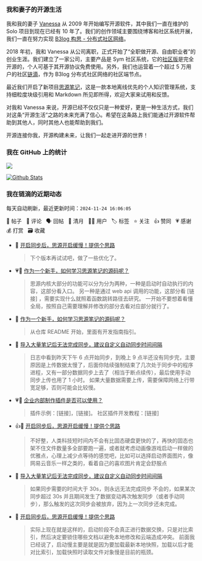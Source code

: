 ### 我和妻子的开源生活

我和我的妻子 [Vanessa](https://github.com/Vanessa219) 从 2009 年开始编写开源软件，其中我们一直在维护的 Solo 项目到现在已经有 10 年了。我们的创作领域主要围绕博客和社区系统开展，我们一直在努力实现 [B3log 构思 - 分布式社区网络](https://ld246.com/article/1546941897596)。

2018 年初，我和 Vanessa 从公司离职，正式开始了“全职做开源、自由职业者”的创业生涯。我们建立了一家公司，主要产品是 Sym 社区系统，它的[社区版](https://github.com/88250/symphony)是完全开源的，个人可基于其开源协议免费使用。另外，我们也运营着一个超过 5 万用户的社区[链滴](https://ld246.com)，作为 B3log 分布式社区网络的社区端节点。

最近我们开启了新项目[思源笔记](https://github.com/siyuan-note/siyuan)，这是一款本地离线优先的个人知识管理系统，支持细粒度块级引用和 Markdown 所见即所得，欢迎大家来试用和反馈。

对我和 Vanessa 来说，开源已经不仅仅只是一种爱好，更是一种生活方式，我们对这条“开源生活”之路的未来充满了信心。希望在这条路上我们能通过开源软件帮助到其他人，同时其他人也能帮助到我们。

开源连接你我，开源构建未来，让我们一起走进开源的世界！

### 我在 GitHub 上的统计

<a title="Hits" target="_blank" href="https://github.com/88250/88250"><img src="https://hits.b3log.org/88250/88250.svg"></a>

[![Github Stats](https://github-readme-stats.vercel.app/api?username=88250&theme=tokyonight&show_icons=true)](https://github.com/88250)

<!--events start -->

### 我在链滴的近期动态

每天自动刷新，最近更新时间：`2024-11-24 16:06:05`

📝 帖子 &nbsp; 💬 评论 &nbsp; 🗣 回帖 &nbsp; 🌙 清月 &nbsp; 👨‍💻 用户 &nbsp; 🏷️ 标签 &nbsp; ⭐️ 关注 &nbsp; 👍 赞同 &nbsp; 💗 感谢 &nbsp; 💰 打赏 &nbsp; 🗃 收藏

* 💬 [开启同步后，思源开启缓慢！提供个思路](https://ld246.com/article/1732367448234/comment/1732435414198#comments)

  > 下个版本再试试吧，做了一些优化了。
* 💗💬 [作为一个新手，如何学习思源笔记的源码呢？](https://ld246.com/article/1732412371581/comment/1732419669366#comments)

  > 思源内核大部分的功能可以分为分为两种，一种是启动时自动执行的内容，这部分看入口。 另一种是通过 web api 调用的功能，这部分看 [链接] ，需要实现什么就照着函数跳转路径去研究。 一开始不要想着看懂全局，按照自己需要理解并修改的部分去看对应部分就行了。
* 💬 [作为一个新手，如何学习思源笔记的源码呢？](https://ld246.com/article/1732412371581/comment/1732413856741#comments)

  > 从仓库 README 开始，里面有开发指南指引。
* 💬 [导入大量笔记后无法完成同步，建议自定义自动同步时间间隔](https://ld246.com/article/1732374303981/comment/1732412774319#comments)

  > 日志中看到昨天下午 6 点开始同步，到晚上 9 点半还没有同步完，主要原因是上传数据太慢了，后面你陆续强制结束了几次处于同步中的程序进程，又有一部分数据同步上去了（相当于断点续传），最后使用手动同步上传也用了 1 小时。 如果大量数据需要上传，需要保障网络上行带宽足够，否则可能会比较慢。
* 💗💬 [企业内部制作插件是否可以使用？](https://ld246.com/article/1732372895213/comment/1732376670232#comments)

  > 插件示例：[链接]，[链接]。 社区插件开发教程：[链接]
* 👍💬 [开启同步后，思源开启缓慢！提供个思路](https://ld246.com/article/1732367448234/comment/1732379692932#comments)

  > 不好整，人类科技短时间内不会有比固态硬盘更快的了，再快的固态也架不住文件数量多全部要跑一遍，或者就考虑动画像游戏启动一样做的优雅点，心理上减少点等待的感觉吧，比如可以选择启动界面图片，像网易云音乐一样之类的，看着自己的喜欢图片肯定会舒服点
* 💬 [导入大量笔记后无法完成同步，建议自定义自动同步时间间隔](https://ld246.com/article/1732374303981/comment/1732379061128#comments)

  > 如果同步需要的时间大于 30s，则永远无法完成同步 不会的，如果某次同步超过 30s 并且期间发生了数据变动再次触发同步（或者手动同步），那么触发的这次同步会被放弃，因为上一次同步还未完成。
* 💬 [开启同步后，思源开启缓慢！提供个思路](https://ld246.com/article/1732367448234/comment/1732378838198#comments)

  > 实际上现在就是这样的，启动阶段不会真正进行数据交换，只是对比索引，然后决定要锁住哪些文档以避免本地修改和云端造成冲突。 前面我已经说了，启动慢主要是就是因为要加载最新本地快照，加载以后才能对比索引，加载快照时读取文件对象慢是目前的瓶颈。


<!--events end -->
